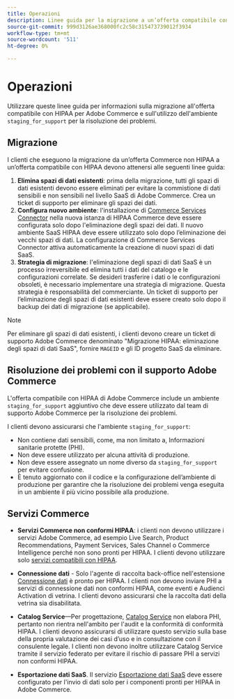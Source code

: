 ```yaml
---
title: Operazioni
description: Linee guida per la migrazione a un’offerta compatibile con HIPAA e per l’utilizzo dell’ambiente di staging secondario per la risoluzione dei problemi.
source-git-commit: 999d3126ae368000fc2c58c315473739012f3934
workflow-type: tm+mt
source-wordcount: '511'
ht-degree: 0%

---
```



# Operazioni

Utilizzare queste linee guida per informazioni sulla migrazione all&#39;offerta compatibile con HIPAA per Adobe Commerce e sull&#39;utilizzo dell&#39;ambiente `staging_for_support` per la risoluzione dei problemi.

## Migrazione

I clienti che eseguono la migrazione da un’offerta Commerce non HIPAA a un’offerta compatibile con HIPAA devono attenersi alle seguenti linee guida:

1. **Elimina spazi di dati esistenti**: prima della migrazione, tutti gli spazi di dati esistenti devono essere eliminati per evitare la commistione di dati sensibili e non sensibili nel livello SaaS di Adobe Commerce. Crea un ticket di supporto per eliminare gli spazi dei dati.
1. **Configura nuovo ambiente**: l&#39;installazione di [Commerce Services Connector](https://experienceleague.adobe.com/en/docs/commerce-merchant-services/user-guides/integration-services/saas) nella nuova istanza di HIPAA Commerce deve essere configurata solo dopo l&#39;eliminazione degli spazi dei dati. Il nuovo ambiente SaaS HIPAA deve essere utilizzato solo dopo l’eliminazione dei vecchi spazi di dati. La configurazione di Commerce Services Connector attiva automaticamente la creazione di nuovi spazi di dati SaaS.
1. **Strategia di migrazione**: l&#39;eliminazione degli spazi di dati SaaS è un processo irreversibile ed elimina tutti i dati del catalogo e le configurazioni correlate. Se desideri trasferire i dati o le configurazioni obsoleti, è necessario implementare una strategia di migrazione. Questa strategia è responsabilità del commerciante. Un ticket di supporto per l’eliminazione degli spazi di dati esistenti deve essere creato solo dopo il backup dei dati di migrazione (se applicabile).

>[!NOTE]
>Per eliminare gli spazi di dati esistenti, i clienti devono creare un ticket di supporto Adobe Commerce denominato &quot;Migrazione HIPAA: eliminazione degli spazi di dati SaaS&quot;, fornire `MAGEID` e gli ID progetto SaaS da eliminare.

## Risoluzione dei problemi con il supporto Adobe Commerce

L&#39;offerta compatibile con HIPAA di Adobe Commerce include un ambiente `staging_for_support` aggiuntivo che deve essere utilizzato dal team di supporto Adobe Commerce per la risoluzione dei problemi.

I clienti devono assicurarsi che l&#39;ambiente `staging_for_support`:

- Non contiene dati sensibili, come, ma non limitato a, Informazioni sanitarie protette (PHI).
- Non deve essere utilizzato per alcuna attività di produzione.
- Non deve essere assegnato un nome diverso da `staging_for_support` per evitare confusione.
- È tenuto aggiornato con il codice e la configurazione dell’ambiente di produzione per garantire che la risoluzione dei problemi venga eseguita in un ambiente il più vicino possibile alla produzione.

## Servizi Commerce

- **Servizi Commerce non conformi HIPAA**: i clienti non devono utilizzare i servizi Adobe Commerce, ad esempio Live Search, Product Recommendations, Payment Services, Sales Channel o Commerce Intelligence perché non sono pronti per HIPAA. I clienti devono utilizzare solo [servizi compatibili con HIPAA](overview.md).

- **Connessione dati** - Solo l&#39;agente di raccolta back-office nell&#39;estensione [Connessione dati](https://experienceleague.adobe.com/en/docs/commerce-merchant-services/data-connection/overview) è pronto per HIPAA. I clienti non devono inviare PHI a servizi di connessione dati non conformi HIPAA, come eventi e Audienci Activation di vetrina. I clienti devono assicurarsi che la raccolta dati della vetrina sia disabilitata.

- **Catalog Service**—Per progettazione, [Catalog Service](https://experienceleague.adobe.com/en/docs/commerce-merchant-services/catalog-service/overview) non elabora PHI, pertanto non rientra nell&#39;ambito per l&#39;audit e la conformità di conformità HIPAA. I clienti devono assicurarsi di utilizzare questo servizio sulla base della propria valutazione dei casi d’uso e in consultazione con il consulente legale. I clienti non devono inoltre utilizzare Catalog Service tramite il servizio federato per evitare il rischio di passare PHI a servizi non conformi HIPAA.

- **Esportazione dati SaaS**. Il servizio [Esportazione dati SaaS](https://experienceleague.adobe.com/en/docs/commerce-merchant-services/saas-data-export/overview) deve essere configurato per l&#39;invio di dati solo per i componenti pronti per HIPAA in Adobe Commerce.
